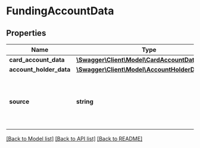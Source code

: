 # FundingAccountData

## Properties
Name | Type | Description | Notes
------------ | ------------- | ------------- | -------------
**card_account_data** | [**\Swagger\Client\Model\CardAccountDataInbound**](CardAccountDataInbound.md) |  | [optional] 
**account_holder_data** | [**\Swagger\Client\Model\AccountHolderData**](AccountHolderData.md) |  | [optional] 
**source** | **string** | (__Required as minimum for Tokenization__)  The source of the account.   __Max Length:32__ | [optional] 

[[Back to Model list]](../README.md#documentation-for-models) [[Back to API list]](../README.md#documentation-for-api-endpoints) [[Back to README]](../README.md)


